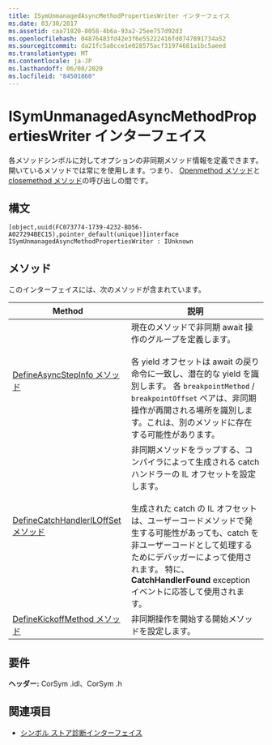 ```yaml
---
title: ISymUnmanagedAsyncMethodPropertiesWriter インターフェイス
ms.date: 03/30/2017
ms.assetid: caa71820-8058-4b6a-93a2-25ee757d92d3
ms.openlocfilehash: 04876483fd42e3f6e55222416fd0747891734a52
ms.sourcegitcommit: da21fc5a8cce1e028575acf31974681a1bc5aeed
ms.translationtype: MT
ms.contentlocale: ja-JP
ms.lasthandoff: 06/08/2020
ms.locfileid: "84501860"
---
```

# <a name="isymunmanagedasyncmethodpropertieswriter-interface"></a>ISymUnmanagedAsyncMethodPropertiesWriter インターフェイス
各メソッドシンボルに対してオプションの非同期メソッド情報を定義できます。 開いているメソッドでは常にを使用します。つまり、 [Openmethod メソッド](isymunmanagedwriter-openmethod-method.md)と[closemethod メソッド](isymunmanagedwriter-closemethod-method.md)の呼び出しの間です。  
  
## <a name="syntax"></a>構文  
  
```idl  
[object,uuid(FC073774-1739-4232-BD56-A027294BEC15),pointer_default(unique)]interface ISymUnmanagedAsyncMethodPropertiesWriter : IUnknown  
```  
  
## <a name="methods"></a>メソッド  
 このインターフェイスには、次のメソッドが含まれています。  
  
|Method|説明|  
|------------|-----------------|  
|[DefineAsyncStepInfo メソッド](isymunmanagedasyncmethodpropertieswriter-defineasyncstepinfo-method.md)|現在のメソッドで非同期 await 操作のグループを定義します。<br /><br /> 各 yield オフセットは await の戻り命令に一致し、潜在的な yield を識別します。 各 `breakpointMethod` / `breakpointOffset` ペアは、非同期操作が再開される場所を識別します。これは、別のメソッドに存在する可能性があります。|  
|[DefineCatchHandlerILOffSet メソッド](isymunmanagedasyncmethodpropertieswriter-definecatchhandleriloffset-method.md)|非同期メソッドをラップする、コンパイラによって生成される catch ハンドラーの IL オフセットを設定します。<br /><br /> 生成された catch の IL オフセットは、ユーザーコードメソッドで発生する可能性があっても、catch を非ユーザーコードとして処理するためにデバッガーによって使用されます。 特に、 **CatchHandlerFound** exception イベントに応答して使用されます。|  
|[DefineKickoffMethod メソッド](isymunmanagedasyncmethodpropertieswriter-definekickoffmethod-method.md)|非同期操作を開始する開始メソッドを設定します。|  
  
## <a name="requirements"></a>要件  
 **ヘッダー:** CorSym .idl、CorSym .h  
  
## <a name="see-also"></a>関連項目

- [シンボル ストア診断インターフェイス](diagnostics-symbol-store-interfaces.md)
